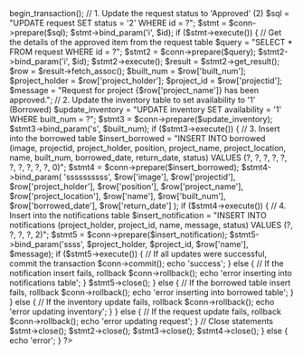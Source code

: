<?php
include 'connect.php';

if (isset($_POST['id'])) {
    $id = $_POST['id'];

    // Begin transaction to ensure all tables are updated successfully
    $conn->begin_transaction();

    // 1. Update the request status to 'Approved' (2)
    $sql = "UPDATE request SET status = '2' WHERE id = ?";
    $stmt = $conn->prepare($sql);
    $stmt->bind_param('i', $id);

    if ($stmt->execute()) {
        // Get the details of the approved item from the request table
        $query = "SELECT * FROM request WHERE id = ?";
        $stmt2 = $conn->prepare($query);
        $stmt2->bind_param('i', $id);
        $stmt2->execute();
        $result = $stmt2->get_result();
        $row = $result->fetch_assoc();
        $built_num = $row['built_num'];
        $project_holder = $row['project_holder'];
        $project_id = $row['projectid'];
        $message = "Request for project {$row['project_name']} has been approved.";

        // 2. Update the inventory table to set availability to '1' (Borrowed)
        $update_inventory = "UPDATE inventory SET availability = '1' WHERE built_num = ?";
        $stmt3 = $conn->prepare($update_inventory);
        $stmt3->bind_param('s', $built_num);

        if ($stmt3->execute()) {
            // 3. Insert into the borrowed table
            $insert_borrowed = "INSERT INTO borrowed (image, projectid, project_holder, position, project_name, project_location, name, built_num, borrowed_date, return_date, status)
                                VALUES (?, ?, ?, ?, ?, ?, ?, ?, ?, ?, 0)";
            $stmt4 = $conn->prepare($insert_borrowed);
            $stmt4->bind_param(
                'ssssssssss',
                $row['image'],
                $row['projectid'],
                $row['project_holder'],
                $row['position'],
                $row['project_name'],
                $row['project_location'],
                $row['name'],
                $row['built_num'],
                $row['borrowed_date'],
                $row['return_date']
            );

            if ($stmt4->execute()) {
                // 4. Insert into the notifications table
                $insert_notification = "INSERT INTO notifications (project_holder, project_id, name, message, status)
                        VALUES (?, ?, ?, ?, 2)";
                $stmt5 = $conn->prepare($insert_notification);
                $stmt5->bind_param('ssss', $project_holder, $project_id, $row['name'], $message);

                if ($stmt5->execute()) {
                    // If all updates were successful, commit the transaction
                    $conn->commit();
                    echo 'success';
                } else {
                    // If the notification insert fails, rollback
                    $conn->rollback();
                    echo 'error inserting into notifications table';
                }
                $stmt5->close();
            } else {
                // If the borrowed table insert fails, rollback
                $conn->rollback();
                echo 'error inserting into borrowed table';
            }
        } else {
            // If the inventory update fails, rollback
            $conn->rollback();
            echo 'error updating inventory';
        }
    } else {
        // If the request update fails, rollback
        $conn->rollback();
        echo 'error updating request';
    }

    // Close statements
    $stmt->close();
    $stmt2->close();
    $stmt3->close();
    $stmt4->close();
} else {
    echo 'error';
}
?>